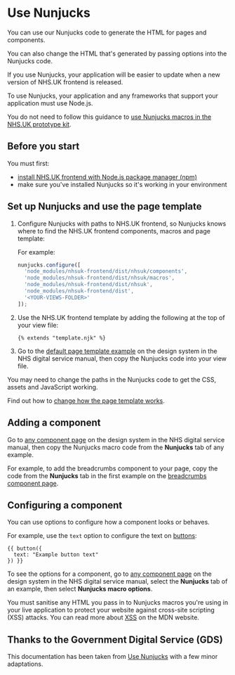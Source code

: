 # Use Nunjucks

You can use our Nunjucks code to generate the HTML for pages and components.

You can also change the HTML that's generated by passing options into the Nunjucks code.

If you use Nunjucks, your application will be easier to update when a new version of NHS.UK frontend is released.

To use Nunjucks, your application and any frameworks that support your application must use Node.js.

You do not need to follow this guidance to [use Nunjucks macros in the NHS.UK prototype kit](https://prototype-kit.service-manual.nhs.uk).

## Before you start

You must first:

- [install NHS.UK frontend with Node.js package manager (npm)](../installation/installing-with-npm.md)
- make sure you've installed Nunjucks so it's working in your environment

## Set up Nunjucks and use the page template

1. Configure Nunjucks with paths to NHS.UK frontend, so Nunjucks knows where to find the NHS.UK frontend components, macros and page template:

   For example:

   ```js
   nunjucks.configure([
     'node_modules/nhsuk-frontend/dist/nhsuk/components',
     'node_modules/nhsuk-frontend/dist/nhsuk/macros',
     'node_modules/nhsuk-frontend/dist/nhsuk',
     'node_modules/nhsuk-frontend/dist',
     '<YOUR-VIEWS-FOLDER>'
   ]);
   ```

2. Use the NHS.UK frontend template by adding the following at the top of your view file:

   ```njk
   {% extends "template.njk" %}
   ```

3. Go to the [default page template example](https://service-manual.nhs.uk/design-system/styles/page-template#default-page-template) on the design system in the NHS digital service manual, then copy the Nunjucks code into your view file.

You may need to change the paths in the Nunjucks code to get the CSS, assets and JavaScript working.

Find out how to [change how the page template works](https://service-manual.nhs.uk/design-system/styles/page-template#changing-template-content).

## Adding a component

Go to [any component page](https://service-manual.nhs.uk/design-system/components) on the design system in the NHS digital service manual, then copy the Nunjucks macro code from the **Nunjucks** tab of any example.

For example, to add the breadcrumbs component to your page, copy the code from the **Nunjucks** tab in the first example on the [breadcrumbs component page](https://service-manual.nhs.uk/design-system/components/breadcrumbs).

## Configuring a component

You can use options to configure how a component looks or behaves.

For example, use the `text` option to configure the text on [buttons](https://service-manual.nhs.uk/design-system/components/buttons):

```njk
{{ button({
  text: "Example button text"
}) }}
```

To see the options for a component, go to [any component page](https://service-manual.nhs.uk/design-system/components) on the design system in the NHS digital service manual, select the **Nunjucks** tab of an example, then select **Nunjucks macro options**.

You must sanitise any HTML you pass in to Nunjucks macros you're using in your live application to protect your website against cross-site scripting (XSS) attacks. You can read more about [XSS](https://developer.mozilla.org/en-US/docs/Web/Security/Attacks/XSS) on the MDN website.

## Thanks to the Government Digital Service (GDS)

This documentation has been taken from [Use Nunjucks](https://frontend.design-system.service.gov.uk/use-nunjucks/) with a few minor adaptations.

